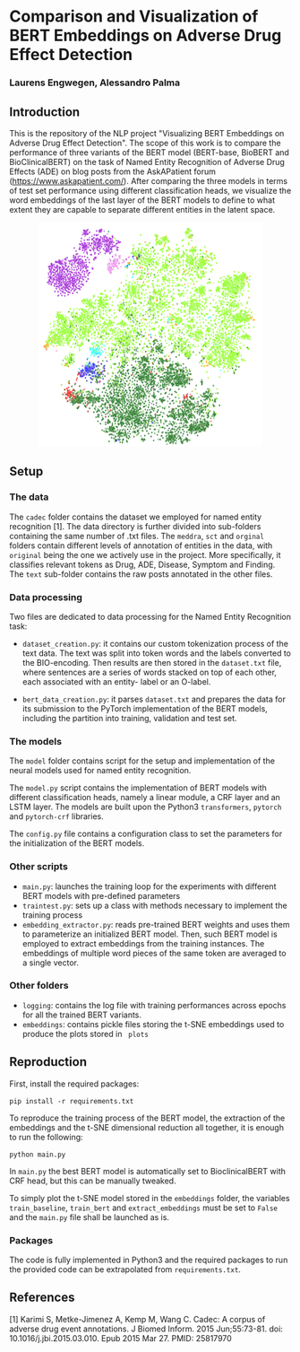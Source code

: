 # Comparison and Visualization of BERT Embeddings on Adverse Drug Effect Detection
### Laurens Engwegen, Alessandro Palma

## Introduction
This is the repository of the NLP project "Visualizing BERT Embeddings on Adverse Drug Effect Detection". The scope of this work is to compare the performance of three variants of the BERT model (BERT-base, BioBERT and BioClinicalBERT) on the task of Named Entity Recognition of Adverse Drug Effects (ADE) on blog posts from the AskAPatient forum (https://www.askapatient.com/). After comparing the three models in terms of test set performance using different classification heads, we visualize the word embeddings of the last layer of the BERT models to define to what extent they are capable to separate different entities in the latent space. 

<p align="center">
  <img width="400" height="400" src="https://github.com/allepalma/Text-mining-project/blob/main/image/image.png">
</p>

## Setup
### The data
The `cadec` folder contains the dataset we employed for named entity recognition [1]. The data directory is further divided into sub-folders containing the same number of .txt files. The `meddra`, `sct` and `orginal` folders contain different levels of annotation of entities in the data, with `original` being the one we actively use in the project. More specifically, it classifies relevant tokens as Drug, ADE, Disease, Symptom and Finding. The `text` sub-folder contains the raw posts annotated in the other files. 

### Data processing
Two files are dedicated to data processing for the Named Entity Recognition task:
* `dataset_creation.py`: it contains our custom tokenization process of the text data. The text was split into token words and the labels converted to the BIO-encoding. Then                                results are then stored in the `dataset.txt` file, where sentences are a series of words stacked on top of each other, each associated with an entity-                              label or an O-label.
                         
* `bert_data_creation.py`: it parses `dataset.txt` and prepares the data for its submission to the PyTorch implementation of the BERT models, including the partition into                                    training, validation and test set. 

### The models
The `model` folder contains script for the setup and implementation of the neural models used for named entity recognition.

The `model.py` script contains the implementation of BERT models with different classification heads, namely a linear module, a CRF layer and an LSTM layer. The models are built upon the Python3 `transformers`, `pytorch` and `pytorch-crf` libraries. 

The `config.py` file contains a configuration class to set the parameters for the initialization of the BERT models.

### Other scripts
* `main.py`: launches the training loop for the experiments with different BERT models with pre-defined parameters
* `traintest.py`: sets up a class with methods necessary to implement the training process
* `embedding_extractor.py`: reads pre-trained BERT weights and uses them to parameterize an initialized BERT model. Then, such BERT model is employed to extract embeddings from the training instances. The embeddings of multiple word pieces of the same token are averaged to a single vector.

### Other folders
* `logging`: contains the log file with training performances across epochs for all the trained BERT variants.
* `embeddings`: contains pickle files storing the t-SNE embeddings used to produce the plots stored in ` plots` 

## Reproduction
First, install the required packages:

```
pip install -r requirements.txt 
```

To reproduce the training process of the BERT model, the extraction of the embeddings and the t-SNE dimensional reduction all together, it is enough to run the following:

```
python main.py 
```
In `main.py` the best BERT model is automatically set to BioclinicalBERT with CRF head, but this can be manually tweaked. 

To simply plot the t-SNE model stored in the `embeddings` folder, the variables `train_baseline`, `train_bert` and `extract_embeddings` must be set to `False` and the `main.py` file shall be launched as is. 

### Packages
The code is fully implemented in Python3 and the required packages to run the provided code can be extrapolated from `requirements.txt`.

## References
[1] Karimi S, Metke-Jimenez A, Kemp M, Wang C. Cadec: A corpus of adverse drug event annotations. J Biomed Inform. 2015 Jun;55:73-81. doi: 10.1016/j.jbi.2015.03.010. Epub 2015 Mar 27. PMID: 25817970

